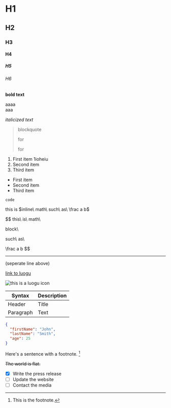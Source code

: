 # H1

## H2

### H3

#### H4

##### H5

###### H6

**bold text**

aaaa  
aaa

*italicized text*

>   blockquote
>
>   for
>
>   for
>   

1. First item
    1ioheiu
2. Second item
3. Third item

-   First item
-   Second item
-   Third item

`code`

this is $inline\ math\ such\ as\ \frac a b$

$$
this\ is\ math\\

block\\

such\ as\\

\frac a b
$$


---

(seperate line above)

[link to luogu](https://www.luogu.com.cn/)

![this is a luogu icon](https://fecdn.luogu.com.cn/luogu/logo.png)

| Syntax    | Description |
| - | -- |
| Header    | Title       |
| Paragraph | Text        |

```json
{
  "firstName": "John",
  "lastName": "Smith",
  "age": 25
}
```

Here's a sentence with a footnote. [^1]

[^1]: This is the footnote.

~~The world is flat.~~

- [x] Write the press release
- [ ] Update the website
- [ ] Contact the media
